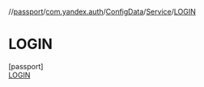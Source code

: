 //[passport](../../../../../index.md)/[com.yandex.auth](../../../index.md)/[ConfigData](../../index.md)/[Service](../index.md)/[LOGIN](index.md)

# LOGIN

[passport]\
[LOGIN](index.md)

